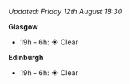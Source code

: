 *Updated: Friday 12th August 18:30*

**Glasgow**

* 19h - 6h: :sunny: Clear

**Edinburgh**

* 19h - 6h: :sunny: Clear
